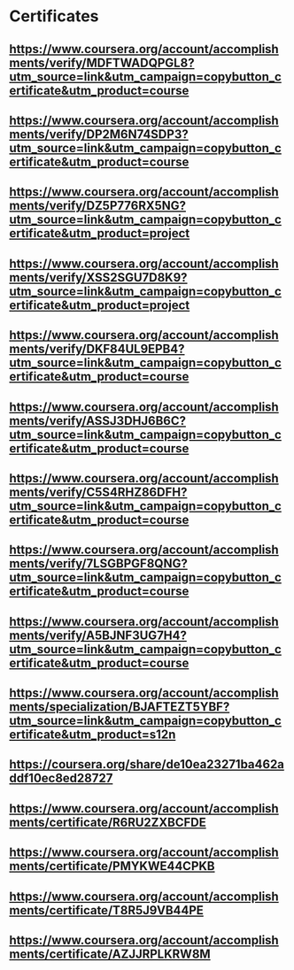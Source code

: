 # Certificates

## https://www.coursera.org/account/accomplishments/verify/MDFTWADQPGL8?utm_source=link&utm_campaign=copybutton_certificate&utm_product=course

## https://www.coursera.org/account/accomplishments/verify/DP2M6N74SDP3?utm_source=link&utm_campaign=copybutton_certificate&utm_product=course

## https://www.coursera.org/account/accomplishments/verify/DZ5P776RX5NG?utm_source=link&utm_campaign=copybutton_certificate&utm_product=project

## https://www.coursera.org/account/accomplishments/verify/XSS2SGU7D8K9?utm_source=link&utm_campaign=copybutton_certificate&utm_product=project

## https://www.coursera.org/account/accomplishments/verify/DKF84UL9EPB4?utm_source=link&utm_campaign=copybutton_certificate&utm_product=course

## https://www.coursera.org/account/accomplishments/verify/ASSJ3DHJ6B6C?utm_source=link&utm_campaign=copybutton_certificate&utm_product=course

## https://www.coursera.org/account/accomplishments/verify/C5S4RHZ86DFH?utm_source=link&utm_campaign=copybutton_certificate&utm_product=course

## https://www.coursera.org/account/accomplishments/verify/7LSGBPGF8QNG?utm_source=link&utm_campaign=copybutton_certificate&utm_product=course

## https://www.coursera.org/account/accomplishments/verify/A5BJNF3UG7H4?utm_source=link&utm_campaign=copybutton_certificate&utm_product=course

## https://www.coursera.org/account/accomplishments/specialization/BJAFTEZT5YBF?utm_source=link&utm_campaign=copybutton_certificate&utm_product=s12n

## https://coursera.org/share/de10ea23271ba462addf10ec8ed28727

## https://www.coursera.org/account/accomplishments/certificate/R6RU2ZXBCFDE
## https://www.coursera.org/account/accomplishments/certificate/PMYKWE44CPKB
## https://www.coursera.org/account/accomplishments/certificate/T8R5J9VB44PE
## https://www.coursera.org/account/accomplishments/certificate/AZJJRPLKRW8M
